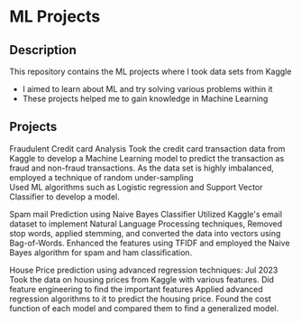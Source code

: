 # ML Projects

## Description

This repository contains the ML projects where I took data sets from Kaggle

- I aimed to learn about ML and try solving various problems within it
- These projects helped me to gain knowledge in Machine Learning

## Projects


Fraudulent Credit card Analysis
  Took the credit card transaction data from Kaggle to develop a Machine Learning model to predict the transaction as fraud and non-fraud transactions. 
  As the data set is highly imbalanced, employed a technique of random under-sampling  
  Used ML algorithms such as Logistic regression and Support Vector Classifier to develop a model.

Spam mail Prediction using Naive Bayes Classifier
  Utilized Kaggle's email dataset to implement Natural Language Processing techniques, 
  Removed stop words, applied stemming, and converted the data into vectors using Bag-of-Words.
  Enhanced the features using TFIDF and employed the Naive Bayes algorithm for spam and ham classification.

House Price prediction using advanced regression techniques: Jul 2023
  Took the data on housing prices from Kaggle with various features.
  Did feature engineering to find the important features
  Applied advanced regression algorithms to it to predict the housing price.
  Found the cost function of each model and compared them to find a generalized model.



